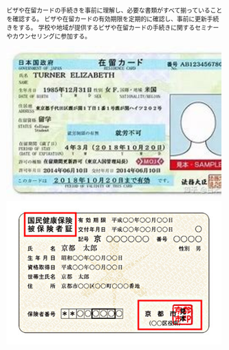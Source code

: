 ビザや在留カードの手続きを事前に理解し、必要な書類がすべて揃っていることを確認する。
ビザや在留カードの有効期限を定期的に確認し、事前に更新手続きをする。
学校や地域が提供するビザや在留カードの手続きに関するセミナーやカウンセリングに参加する。

<img src="images/1.1.png" alt="1.1 " width="500">
<img src="images/1.2.png" alt="1.2" width="500">